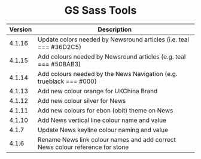 <h1 align="center">GS Sass Tools</h1>

| Version | Description |
|---------|-------------|
| 4.1.16 | Update colors needed by Newsround articles (i.e. teal === #36D2C5) |
| 4.1.15 | Add colours needed by Newsround articles (e.g. teal === #50BAB3) |
| 4.1.14 | Add colours needed by the News Navigation (e.g. trueblack === #000) |
| 4.1.13 | Add new colour orange for UKChina Brand |
| 4.1.12 | Add new colour silver for News |
| 4.1.11 | Add new colours for ebon (obit) theme on News |
| 4.1.10 | Add News vertical line colour name and value |
| 4.1.7 | Update News keyline colour naming and value |
| 4.1.6 | Rename News link colour names and add correct News colour reference for stone |
